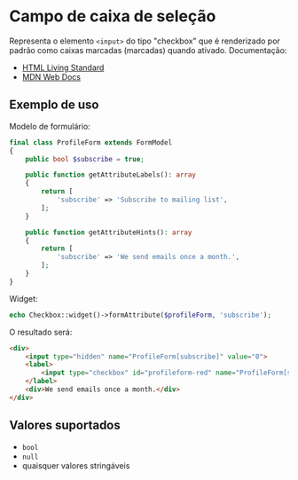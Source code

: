 # Campo de caixa de seleção

Representa o elemento `<input>` do tipo "checkbox" que é renderizado por padrão como caixas marcadas (marcadas) quando
ativado. Documentação:

- [HTML Living Standard](https://html.spec.whatwg.org/multipage/input.html#checkbox-state-(type=checkbox))
- [MDN Web Docs](https://developer.mozilla.org/docs/Web/HTML/Element/input/checkbox)

## Exemplo de uso

Modelo de formulário:

```php
final class ProfileForm extends FormModel
{
    public bool $subscribe = true;

    public function getAttributeLabels(): array
    {
        return [
            'subscribe' => 'Subscribe to mailing list',
        ];
    }

    public function getAttributeHints(): array
    {
        return [
            'subscribe' => 'We send emails once a month.',
        ];
    }
}
```

Widget:

```php
echo Checkbox::widget()->formAttribute($profileForm, 'subscribe');
```

O resultado será:

```html
<div>
    <input type="hidden" name="ProfileForm[subscribe]" value="0">
    <label>
        <input type="checkbox" id="profileform-red" name="ProfileForm[subscribe]" value="1" checked> Subscribe to mailing list
    </label>
    <div>We send emails once a month.</div>
</div>
```

## Valores suportados

- `bool`
- `null`
- quaisquer valores stringáveis
